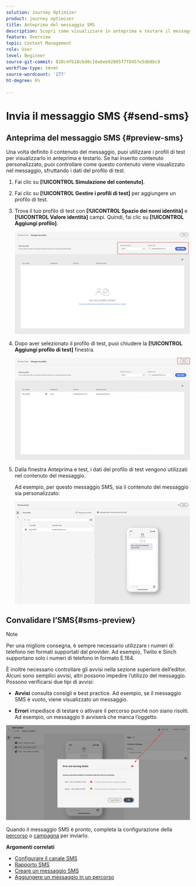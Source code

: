 ```yaml
---
solution: Journey Optimizer
product: journey optimizer
title: Anteprima del messaggio SMS
description: Scopri come visualizzare in anteprima e testare il messaggio SMS in Journey Optimizer
feature: Overview
topic: Content Management
role: User
level: Beginner
source-git-commit: 020c4fb18cbd0c10a6eb92865f7f0457e5db8bc0
workflow-type: tm+mt
source-wordcount: '277'
ht-degree: 6%

---
```


# Invia il messaggio SMS {#send-sms}

## Anteprima del messaggio SMS {#preview-sms}

Una volta definito il contenuto del messaggio, puoi utilizzare i profili di test per visualizzarlo in anteprima e testarlo. Se hai inserito contenuto personalizzato, puoi controllare come questo contenuto viene visualizzato nel messaggio, sfruttando i dati del profilo di test.

1. Fai clic su **[!UICONTROL Simulazione del contenuto]**.

1. Fai clic su **[!UICONTROL Gestire i profili di test]** per aggiungere un profilo di test.

1. Trova il tuo profilo di test con **[!UICONTROL Spazio dei nomi identità]** e **[!UICONTROL Valore identità]** campi. Quindi, fai clic su **[!UICONTROL Aggiungi profilo]**.

   ![](assets/sms_preview_3.png)

1. Dopo aver selezionato il profilo di test, puoi chiudere la **[!UICONTROL Aggiungi profilo di test]** finestra.

   ![](assets/sms_preview_1.png)

1. Dalla finestra Anteprima e test, i dati del profilo di test vengono utilizzati nel contenuto del messaggio.

   Ad esempio, per questo messaggio SMS, sia il contenuto del messaggio sia personalizzato:

   ![](assets/sms_preview_2.png)

## Convalidare l’SMS{#sms-preview}

>[!NOTE]
>
> Per una migliore consegna, è sempre necessario utilizzare i numeri di telefono nei formati supportati dal provider. Ad esempio, Twilio e Sinch supportano solo i numeri di telefono in formato E.164.

È inoltre necessario controllare gli avvisi nella sezione superiore dell’editor.  Alcuni sono semplici avvisi, altri possono impedire l’utilizzo del messaggio. Possono verificarsi due tipi di avvisi:

* **Avvisi** consulta consigli e best practice. Ad esempio, se il messaggio SMS è vuoto, viene visualizzato un messaggio.

* **Errori** impedisce di testare o attivare il percorso purché non siano risolti. Ad esempio, un messaggio ti avviserà che manca l’oggetto.

![](assets/sms-alert-button.png)

Quando il messaggio SMS è pronto, completa la configurazione della [percorso](../building-journeys/journey-gs.md) o [campagna](../campaigns/create-campaign.md) per inviarlo.

**Argomenti correlati**

* [Configurare il canale SMS](sms-configuration.md)
* [Rapporto SMS](../reports/journey-global-report.md#sms-global)
* [Creare un messaggio SMS](create-sms.md)
* [Aggiungere un messaggio in un percorso](../building-journeys/journeys-message.md)
